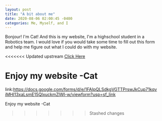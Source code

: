```yaml
---
layout: post
title: "A bit about me"
date: 2020-08-06 02:00:45 -0400
categories: Me, Myself, and I
---
```

Bonjour!
I'm Cat! And this is my website, I'm a highschool student in a Robotics team. 
I would love if you would take some time to fill out this form and help me figure out what I could do with my website.

<<<<<<< Updated upstream
[Click Here](https://docs.google.com/forms/d/e/1FAIpQLSdkgVGTTPrswJkCup71kqviMHI13xaLsmE15QlxuckmZlWl-w/viewform?usp=sf_link)

Enjoy my website
-Cat
=======
link:https://docs.google.com/forms/d/e/1FAIpQLSdkgVGTTPrswJkCup71kqviMHI13xaLsmE15QlxuckmZlWl-w/viewform?usp=sf_link

Enjoy my website
-Cat
>>>>>>> Stashed changes
